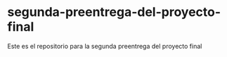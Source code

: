 # segunda-preentrega-del-proyecto-final
Este es el repositorio para la segunda preentrega del proyecto final
